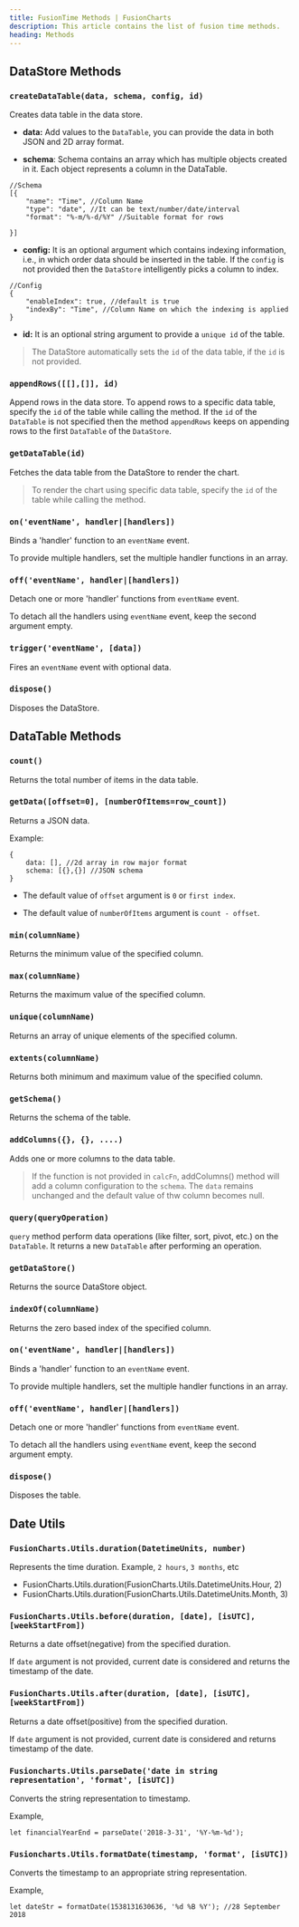 ```yaml
---
title: FusionTime Methods | FusionCharts
description: This article contains the list of fusion time methods.
heading: Methods
---
```


## DataStore Methods

### `createDataTable(data, schema, config, id)`

Creates data table in the data store.

* **data:** Add values to the `DataTable`, you can provide the data in both JSON and 2D array format.

* **schema**: Schema contains an array which has multiple objects created in it. Each object represents a column in the DataTable.

```
//Schema
[{
    "name": "Time", //Column Name
    "type": "date", //It can be text/number/date/interval
    "format": "%-m/%-d/%Y" //Suitable format for rows
     
}]
```

* **config:** It is an optional argument which contains indexing information, i.e., in which order data should be inserted in the table. If the `config` is not provided then the `DataStore` intelligently picks a column to index.

```
//Config
{
	"enableIndex": true, //default is true
	"indexBy": "Time", //Column Name on which the indexing is applied 
}
```

* **id:** It is an optional string argument to provide a `unique id` of the table.

> The DataStore automatically sets the `id` of the data table, if the `id` is not provided.

### `appendRows([[],[]], id)`

Append rows in the data store. To append rows to a specific data table, specify the `id` of the table while calling the method. If the `id` of the `DataTable` is not specified then the  method `appendRows` keeps on appending rows to the first `DataTable` of the `DataStore`.  

### `getDataTable(id)`

Fetches the data table from the DataStore to render the chart.

> To render the chart using specific data table, specify the `id` of the table while calling the method. 

### `on('eventName', handler|[handlers])`

Binds a 'handler' function to an `eventName` event.

To provide multiple handlers, set the multiple handler functions in an array.

### `off('eventName', handler|[handlers])`

Detach one or more 'handler' functions from `eventName` event.

To detach all the handlers using `eventName` event, keep the second argument empty.

### `trigger('eventName', [data])`

Fires an `eventName` event with optional data.

### `dispose()`

Disposes the DataStore.

## DataTable Methods

### `count()`

Returns the total number of items in the data table.

### `getData([offset=0], [numberOfItems=row_count])`

Returns a JSON data.

Example:

```
{
	data: [], //2d array in row major format
	schema: [{},{}] //JSON schema
}
```

* The default value of `offset` argument is `0` or `first index`.

* The default value of `numberOfItems` argument is `count - offset`.

### `min(columnName)`

Returns the minimum value of the specified column.

### `max(columnName)`

Returns the maximum value of the specified column.

### `unique(columnName)`

Returns an array of unique elements of the specified column.

### `extents(columnName)`

Returns both minimum and maximum value of the specified  column.

### `getSchema()`

Returns the schema of the table.

### `addColumns({}, {}, ....)`

Adds one or more columns to the data table.

> If the function is not provided in `calcFn`, addColumns() method will add a column configuration to the `schema`. The `data` remains unchanged and the default value of thw column becomes null.

### `query(queryOperation)`

`query` method perform data operations (like filter, sort, pivot, etc.) on the `DataTable`. It returns a new `DataTable` after performing an operation.

### `getDataStore()`

Returns the source DataStore object.

### `indexOf(columnName)`

Returns the zero based index of the specified column.

### `on('eventName', handler|[handlers])`

Binds a 'handler' function to an `eventName` event.

To provide multiple handlers, set the multiple handler functions in an array.

### `off('eventName', handler|[handlers])`

Detach one or more 'handler' functions from `eventName` event.

To detach all the handlers using `eventName` event, keep the second argument empty.

### `dispose()`

Disposes the table.

## Date Utils

### `FusionCharts.Utils.duration(DatetimeUnits, number)`

Represents the time duration. Example, `2 hours`,  `3 months`, etc

* FusionCharts.Utils.duration(FusionCharts.Utils.DatetimeUnits.Hour, 2)
* FusionCharts.Utils.duration(FusionCharts.Utils.DatetimeUnits.Month, 3)

### `FusionCharts.Utils.before(duration, [date], [isUTC], [weekStartFrom])`

Returns a date offset(negative) from the specified duration.

If `date` argument is not provided, current date is considered and returns the timestamp of the date.

### `FusionCharts.Utils.after(duration, [date], [isUTC], [weekStartFrom])`

Returns a date offset(positive) from the specified duration.

If `date` argument is not provided, current date is considered and returns timestamp of the date.

### `Fusioncharts.Utils.parseDate('date in string representation', 'format', [isUTC])`

Converts the string representation to timestamp.

Example, 

```
let financialYearEnd = parseDate('2018-3-31', '%Y-%m-%d');
```

### `Fusioncharts.Utils.formatDate(timestamp, 'format', [isUTC])`

Converts the timestamp to an appropriate string representation.

Example, 

```
let dateStr = formatDate(1538131630636, '%d %B %Y'); //28 September 2018
```